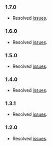 ### 1.7.0
- Resolved [issues](https://github.com/jhipster/jhipster-ide/projects/17?).

### 1.6.0
- Resolved [issues](https://github.com/jhipster/jhipster-ide/projects/16?).

### 1.5.0
- Resolved [issues](https://github.com/jhipster/jhipster-ide/projects/14?).

### 1.4.0
- Resolved [issues](https://github.com/jhipster/jhipster-ide/projects/10?).

### 1.3.1
- Resolved [issues](https://github.com/jhipster/jhipster-ide/projects/9?).

### 1.2.0
- Resolved [issues](https://github.com/jhipster/jhipster-ide/projects/3?).

